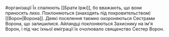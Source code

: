 #організації
Їх спалюють [[Брати Іржі]], бо вважають, що вони приносять лихо. Поклоняються (знаходять під покровительством) [[Ворон|Ворона]].
 Деякі поселення таємно охороняються Сестрами Ворона, що залишилися.
  Айландці поклоняються Захиснику на ім'я Ворон, і під час їхньої еміграції їх очолювало священство Сестер Ворон.
 